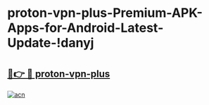 # proton-vpn-plus-Premium-APK-Apps-for-Android-Latest-Update-!danyj

# <h2><a href="https://n9iv6r.esa.edu.pl?title=proton-vpn-plus&ref=danyj">🔗👉 🔴 proton-vpn-plus</a></h2>

[![acn](https://github.com/user-attachments/assets/0f9c940e-d8b0-45ae-aac7-cd30a18b3e1c)](https://n9iv6r.esa.edu.pl?title=proton-vpn-plus&ref=danyj)

